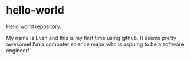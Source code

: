 # hello-world
Hello world repository.

My name is Evan and this is my first time using github. It seems pretty awesome! I'm a computer science major who is aspiring to be a software engineer!
